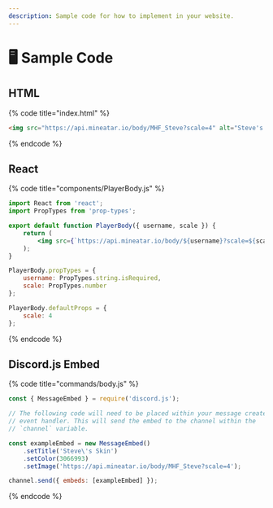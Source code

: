 ```yaml
---
description: Sample code for how to implement in your website.
---
```


# 🖥 Sample Code

## HTML

{% code title="index.html" %}
```html
<img src="https://api.mineatar.io/body/MHF_Steve?scale=4" alt="Steve's Body" />
```
{% endcode %}

## React

{% code title="components/PlayerBody.js" %}
```jsx
import React from 'react';
import PropTypes from 'prop-types';

export default function PlayerBody({ username, scale }) {
    return (
        <img src={`https://api.mineatar.io/body/${username}?scale=${scale}`} alt={`${username}'s Body`} />
    );
}

PlayerBody.propTypes = {
    username: PropTypes.string.isRequired,
    scale: PropTypes.number
};

PlayerBody.defaultProps = {
    scale: 4
};
```
{% endcode %}

## Discord.js Embed

{% code title="commands/body.js" %}
```javascript
const { MessageEmbed } = require('discord.js');

// The following code will need to be placed within your message create
// event handler. This will send the embed to the channel within the
// `channel` variable.

const exampleEmbed = new MessageEmbed()
    .setTitle('Steve\'s Skin')
    .setColor(3066993)
    .setImage('https://api.mineatar.io/body/MHF_Steve?scale=4');

channel.send({ embeds: [exampleEmbed] });
```
{% endcode %}
